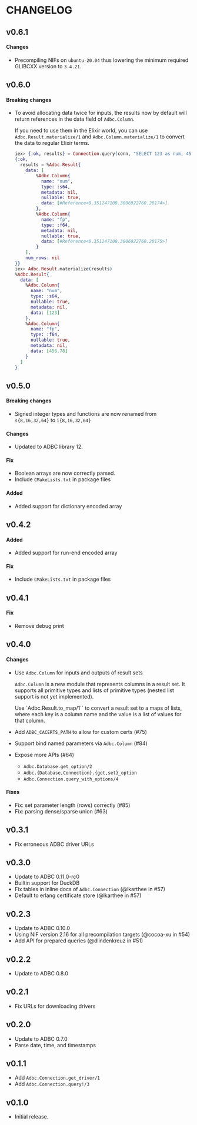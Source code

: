 # CHANGELOG

## v0.6.1

#### Changes

* Precompiling NIFs on `ubuntu-20.04` thus lowering the minimum required GLIBCXX version to `3.4.21`.

## v0.6.0

#### Breaking changes
* To avoid allocating data twice for inputs, the results now by default will return references in the data field of `Adbc.Column`. 
  
  If you need to use them in the Elixir world, you can use `Adbc.Result.materialize/1` and 
  `Adbc.Column.materialize/1` to convert the data to regular Elixir terms.

  ```elixir
  iex> {:ok, results} = Connection.query(conn, "SELECT 123 as num, 456.78 as fp")
  {:ok,
    results = %Adbc.Result{
      data: [
          %Adbc.Column{
            name: "num",
            type: :s64,
            metadata: nil,
            nullable: true,
            data: [#Reference<0.351247108.3006922760.20174>]
          },
          %Adbc.Column{
            name: "fp",
            type: :f64,
            metadata: nil,
            nullable: true,
            data: [#Reference<0.351247108.3006922760.20175>]
          }
      ],
      num_rows: nil
  }}
  iex> Adbc.Result.materialize(results)
  %Adbc.Result{
    data: [
      %Adbc.Column{
        name: "num",
        type: :s64,
        nullable: true,
        metadata: nil,
        data: [123]
      },
      %Adbc.Column{
        name: "fp",
        type: :f64,
        nullable: true,
        metadata: nil,
        data: [456.78]
      }
    ]
  }
  ```

## v0.5.0

#### Breaking changes
* Signed integer types and functions are now renamed from `s{8,16,32,64}` to `i{8,16,32,64}`

#### Changes
* Updated to ADBC library 12.

#### Fix
* Boolean arrays are now correctly parsed.
* Include `CMakeLists.txt` in package files

#### Added
* Added support for dictionary encoded array

## v0.4.2

#### Added
* Added support for run-end encoded array

#### Fix
* Include `CMakeLists.txt` in package files

## v0.4.1

#### Fix
* Remove debug print

## v0.4.0

#### Changes
* Use `Adbc.Column` for inputs and outputs of result sets

  `Adbc.Column` is a new module that represents columns in a result set. It
  supports all primitive types and lists of primitive types (nested list support
  is not yet implemented).

  Use `Adbc.Result.to_map/1`` to convert a result set to a maps of lists, where
  each key is a column name and the value is a list of values for that column.

* Add `ADBC_CACERTS_PATH` to allow for custom certs (#75)
* Support bind named parameters via `Adbc.Column` (#84)
* Expose more APIs (#64)
  - `Adbc.Database.get_option/2`
  - `Adbc.{Database,Connection}.{get,set}_option`
  - `Adbc.Connection.query_with_options/4`

#### Fixes
* Fix: set parameter length (rows) correctly (#85)
* Fix: parsing dense/sparse union (#63)

## v0.3.1

* Fix erroneous ADBC driver URLs

## v0.3.0

* Update to ADBC 0.11.0-rc0
* Builtin support for DuckDB
* Fix tables in inline docs of `Adbc.Connection` (@lkarthee in #57)
* Default to erlang certificate store (@lkarthee in #57)

## v0.2.3

* Update to ADBC 0.10.0
* Using NIF version 2.16 for all precompilation targets (@cocoa-xu in #54)
* Add API for prepared queries (@dlindenkreuz in #51)

## v0.2.2

* Update to ADBC 0.8.0

## v0.2.1

* Fix URLs for downloading drivers

## v0.2.0

* Update to ADBC 0.7.0
* Parse date, time, and timestamps

## v0.1.1

* Add `Adbc.Connection.get_driver/1`
* Add `Adbc.Connection.query!/3`

## v0.1.0

* Initial release.
